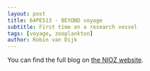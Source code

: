 ```yaml
---
layout: post
title: 64PE513 - BEYΩND voyage
subtitle: First time on a research vessel
tags: [voyage, zooplankton]
author: Robin van Dijk
---
```


You can find the full blog on [the NIOZ website](https://www.nioz.nl/en/blog/64pe513-blog-the-beyond-expedition).





